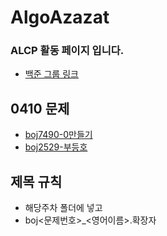 # AlgoAzazat

### ALCP 활동 페이지 입니다.
- [백준 그룹 링크](https://www.acmicpc.net/group/17501)

## 0410 문제<DFS>
- [boj7490-0만들기](https://www.acmicpc.net/problem/7490)
- [boj2529-부등호](https://www.acmicpc.net/problem/2529)

## 제목 규칙
- 해당주차 폴더에 넣고
- boj<문제번호>_<영어이름>.확장자
